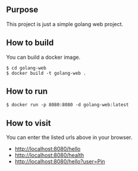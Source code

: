 ## Purpose

This project is just a simple golang web project.

## How to build

You can build a docker image.
```shell
$ cd golang-web
$ docker build -t golang-web .
```

## How to run

```shell
$ docker run -p 8080:8080 -d golang-web:latest
```

## How to visit

You can enter the listed urls above in your browser.
+ [http://localhost:8080/hello](http://localhost:8080/hello)
+ [http://localhost:8080/health](http://localhost:8080/health)
+ [http://localhost:8080/hello?user=Pin](http://localhost:8080/hello?user=Pin)
